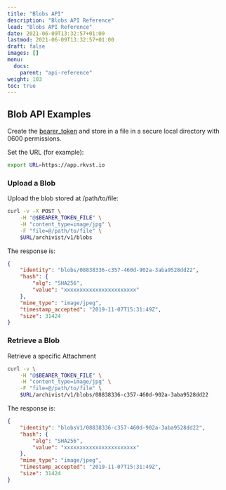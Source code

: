 ```yaml
---
title: "Blobs API"
description: "Blobs API Reference"
lead: "Blobs API Reference"
date: 2021-06-09T13:32:57+01:00
lastmod: 2021-06-09T13:32:57+01:00
draft: false
images: []
menu: 
  docs:
    parent: "api-reference"
weight: 103
toc: true
---
```


## Blob API Examples

Create the [bearer_token](../../setup-and-administration/getting-access-tokens-using-client-secret) and store in a file in a secure local directory with 0600 permissions.

Set the URL (for example):

```bash
export URL=https://app.rkvst.io 
```

### Upload a Blob

Upload the blob stored at /path/to/file:

```bash
curl -v -X POST \
    -H "@$BEARER_TOKEN_FILE" \
    -H "content_type=image/jpg" \
    -F "file=@/path/to/file" \
    $URL/archivist/v1/blobs
```

The response is:

```json
{
    "identity": "blobs/08838336-c357-460d-902a-3aba9528dd22",
    "hash": {
        "alg": "SHA256",
        "value": "xxxxxxxxxxxxxxxxxxxxxxx"
    },
    "mime_type": "image/jpeg",
    "timestamp_accepted": "2019-11-07T15:31:49Z",
    "size": 31424
}
```

### Retrieve a Blob

Retrieve a specific Attachment

```bash
curl -v \
    -H "@$BEARER_TOKEN_FILE" \
    -H "content_type=image/jpg" \
    -F "file=@/path/to/file" \
    $URL/archivist/v1/blobs/08838336-c357-460d-902a-3aba9528dd22
```

The response is:

```json
{
    "identity": "blobsV1/08838336-c357-460d-902a-3aba9528dd22",
    "hash": {
        "alg": "SHA256",
        "value": "xxxxxxxxxxxxxxxxxxxxxxx"
    },
    "mime_type": "image/jpeg",
    "timestamp_accepted": "2019-11-07T15:31:49Z",
    "size": 31424
}
```